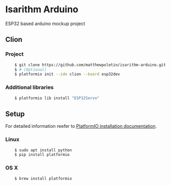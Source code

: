 # Isarithm Arduino
ESP32 based arduino mockup project

## Clion
### Project
```bash
    $ git clone https://github.com/matthewpoletin/isarithm-arduino.git 
    $ # (Optional)
    $ platformio init --ide clion --board esp32dev
```
### Additional libraries
```bash
    $ platformio lib install "ESP32Servo"
```

## Setup
For detailed information reefer to [PlatformIO installation documentation](http://docs.platformio.org/en/latest/installation.html).
### Linux
```bash
    $ sudo apt install python
    $ pip install platformio
```
### OS X
```bash
    $ brew install platformio
```
